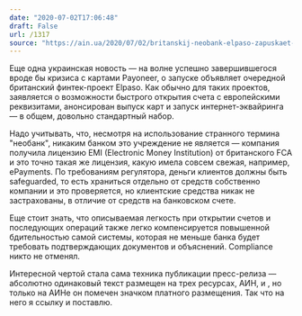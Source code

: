 ```yaml
---
date: "2020-07-02T17:06:48"
draft: False
url: /1317
source: "https://ain.ua/2020/07/02/britanskij-neobank-elpaso-zapuskaet-servisy-dlya-ukrainskogo-biznesa/"
---
```


Еще одна украинская новость — на волне успешно завершившегося вроде бы кризиса с картами Payoneer, о запуске объявляет очередной британский финтек-проект Elpaso. Как обычно для таких проектов, заявляется о возможности быстрого открытия счета с европейскими реквизитами, анонсирован выпуск карт и запуск интернет-эквайринга — в общем, довольно стандартный набор. 

Надо учитывать, что, несмотря на использование странного термина "необанк", никаким банком это учреждение не является — компания получила лицензию EMI (Electronic Money Institution) от британского FCA и это точно такая же лицензия, какую имела совсем свежая, например, ePayments. По требованиям регулятора, деньги клиентов должны быть safeguarded, то есть храниться отдельно от средств собственно компании и это проверяется, но клиентские средства никак не застрахованы, в отличие от средств на банковском счете.

Еще стоит знать, что описываемая легкость при открытии счетов и последующих операций также легко компенсируется повышенной бдительностью самой системы, которая не меньше банка будет требовать подтверждающих документов и объяснений. Compliance никто не отменял.

Интересной чертой стала сама техника публикации пресс-релиза — абсолютно одинаковый текст размещен на трех ресурсах, АИН,  и , но только на АИНе он помечен значком платного размещения. Так что на него я ссылку и поставлю.

